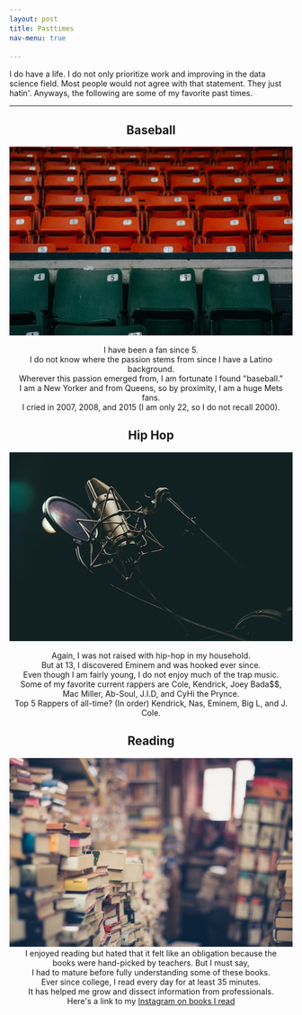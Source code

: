 ```yaml
---
layout: post
title: Pasttimes
nav-menu: true

---
```



I do have a life. I do not only prioritize work and improving in the data science field. Most people would not agree with that statement. They just hatin'. Anyways, the following are some of my favorite past times.




****
<h2 style="text-align: center;" markdown="1">Baseball</h2>
<div align="center">
<img src="assets/images/baseball2.jpg">
<br>
<p>I have been a fan since 5.
<br>
I do not know where the passion stems from since I have a Latino background.
<br>
Wherever this passion emerged from, I am fortunate I found "baseball."
<br>
I am a New Yorker and from Queens, so by proximity, I am a huge Mets fans.
<br>
I cried in 2007, 2008, and 2015 (I am only 22, so I do not recall 2000). </p>
</div>

<h2 style="text-align: center;" markdown="1">Hip Hop</h2>
<div align="center">
<img src="assets/images/mic.jpg">
<br>
<p>Again, I was not raised with hip-hop in my household.
<br>
But at 13, I discovered Eminem and was hooked ever since.
<br>
Even though I am fairly young, I do not enjoy much of the trap music.
<br>
Some of my favorite current rappers are Cole, Kendrick, Joey Bada$$,
<br>
Mac Miller, Ab-Soul, J.I.D, and CyHi the Prynce.
<br>
Top 5 Rappers of all-time? (In order) Kendrick, Nas, Eminem, Big L, and J. Cole.  </p>
</div>

<h2 style="text-align: center;" markdown="1">Reading</h2>
<div align="center">
<img src="assets/images/book2.jpg">
<br>
I enjoyed reading but hated that it felt like an obligation because the
<br>
books were hand-picked by teachers. But I must say,
<br>
I had to mature before fully understanding some of these books.
<br>
Ever since college, I read every day for at least 35 minutes.
<br>
It has helped me grow and dissect information from professionals.
<br>
Here's a link to my <a href="https://www.instagram.com/booktheories/">Instagram on books I read</a>
</div>
